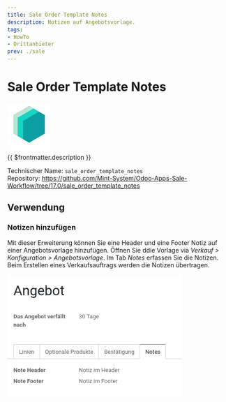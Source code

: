 ```yaml
---
title: Sale Order Template Notes
description: Notizen auf Angebotsvorlage.
tags:
- HowTo
- Drittanbieter
prev: ./sale
---
```

# Sale Order Template Notes
![icon_oms_box](attachments/icons_odoo_mint_system.png)

{{ $frontmatter.description }}

Technischer Name: `sale_order_template_notes`\
Repository: <https://github.com/Mint-System/Odoo-Apps-Sale-Workflow/tree/17.0/sale_order_template_notes>

## Verwendung

### Notizen hinzufügen

Mit dieser Erweiterung können Sie eine Header und eine Footer Notiz auf einer Angebotsvorlage hinzufügen. Öffnen Sie ddie Vorlage via *Verkauf > Konfiguration > Angebotsvorlage*. Im Tab *Notes* erfassen Sie die Notizen. Beim Erstellen eines Verkaufsauftrags werden die Notizen übertragen.

![](attachments/Sale%20Order%20Template%20Notes.png)